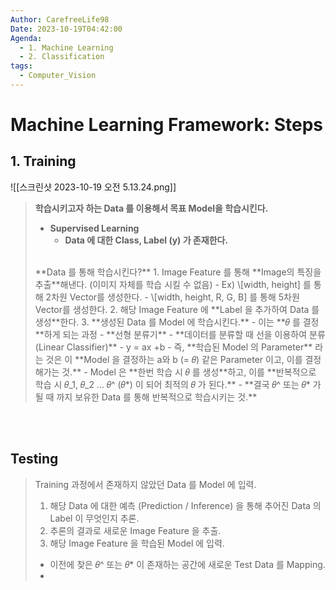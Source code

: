 ```yaml
---
Author: CarefreeLife98
Date: 2023-10-19T04:42:00
Agenda:
  - 1. Machine Learning
  - 2. Classification
tags:
  - Computer_Vision
---
```

# Machine Learning Framework: Steps
## 1. Training
![[스크린샷 2023-10-19 오전 5.13.24.png]]
> **학습시키고자 하는 Data 를 이용해서 목표 Model을 학습시킨다.**
> - **Supervised Learning**
> 	- **Data 에 대한 Class, Label (y) 가 존재한다.**
> <br>
> **Data 를 통해 학습시킨다?**
> 1. Image Feature 를 통해 **Image의 특징을 추출**해낸다. (이미지 자체를 학습 시킬 수 없음)
> 	- Ex) \[width, height] 를 통해 2차원 Vector를 생성한다.
> 	- \[width, height, R, G, B] 를 통해 5차원 Vector를 생성한다.
> 2. 해당 Image Feature 에 **Label 을 추가하여 Data 를 생성**한다.
> 3. **생성된 Data 를 Model 에 학습시킨다.**
> 	- 이는 **𝜃 를 결정**하게 되는 과정
> 	- **선형 분류기**
> 		- **데이터를 분류할 때 선을 이용하여 분류 (Linear Classifier)**
> 			- y = ax +b
> 		- 즉, **학습된 Model 의 Parameter** 라는 것은 이 **Model 을 결정하는 a와 b (= 𝜃) 같은 Parameter 이고, 이를 결정해가는 것.**
> 		- Model 은 **한번 학습 시 𝜃 를 생성**하고, 이를 **반복적으로 학습 시 𝜃_1, 𝜃_2 ... 𝜃^ (𝜃*) 이 되어 최적의 𝜃 가 된다.**
> 		- **결국 𝜃^ 또는 𝜃* 가 될 때 까지 보유한 Data 를 통해 반복적으로 학습시키는 것.**

<br><br>
## Testing

> Training 과정에서 존재하지 않았던 Data 를 Model 에 입력.
> 1. 해당 Data 에 대한 예측 (Prediction / Inference) 을 통해 추어진 Data 의 Label 이 무엇인지 추론.
> 2. 추론의 결과로 새로운 Image Feature 을 추출.
> 3. 해당 Image Feature 을 학습된 Model 에 입력.
> 	- 이전에 찾은 𝜃^ 또는 𝜃* 이 존재하는 공간에 새로운 Test Data 를 Mapping.
> 	- 